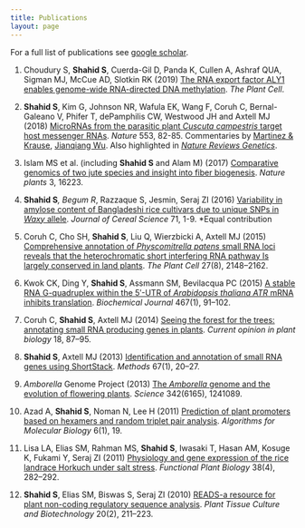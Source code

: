 ```yaml
---
title: Publications
layout: page
---
```

For a full list of publications see [google scholar](https://scholar.google.com/citations?user=lez4bcIAAAAJ&hl=en). 
1. Choudury S, __Shahid S__, Cuerda-Gil D, Panda K, Cullen A, Ashraf QUA, Sigman MJ, McCue AD, Slotkin RK (2019) [The RNA export factor ALY1 enables genome-wide RNA-directed DNA methylation](http://dx.doi.org/10.1105/tpc.18.00624). *The Plant Cell*. 

1. __Shahid S__, Kim G, Johnson NR, Wafula EK, Wang F, Coruh C, Bernal-Galeano V, Phifer T, dePamphilis CW, Westwood JH and Axtell MJ (2018) [MicroRNAs from the parasitic plant *Cuscuta* *campestris* target host messenger RNAs](http://dx.doi.org/10.1038/nature25027). *Nature* 553, 82-85. Commentaries by [Martinez & Krause](http://ncri.amegroups.com/article/view/4462), [Jianqiang Wu](https://www.sciencedirect.com/science/article/pii/S1674205218300546). Also highlighted in [*Nature Reviews Genetics*](https://www.nature.com/articles/nrg.2018.3).

1. Islam MS et al. (including __Shahid S__ and Alam M) (2017) [Comparative genomics of two jute species and insight into fiber biogenesis](http://dx.doi.org/10.1038/nplants.2016.223). *Nature plants* 3, 16223.

1. __Shahid S__*, Begum R*, Razzaque S, Jesmin, Seraj ZI (2016) [Variability in amylose content of Bangladeshi rice cultivars due to unique SNPs in *Waxy* allele](http://dx.doi.org/10.1016/j.jcs.2016.07.006). *Journal of Cereal Science* 71, 1-9. *Equal contribution

1. Coruh C, Cho SH, __Shahid S__, Liu Q, Wierzbicki A, Axtell MJ (2015) [Comprehensive annotation of *Physcomitrella patens* small RNA loci reveals that the heterochromatic short interfering RNA pathway Is largely conserved in land plants](http://dx.doi.org/10.1105/tpc.15.00228). *The Plant Cell* 27(8), 2148–2162.

1. Kwok CK, Ding Y, __Shahid S__, Assmann SM, Bevilacqua PC (2015) [A stable RNA G-quadruplex within the 5′-UTR of *Arabidopsis thaliana ATR* mRNA inhibits translation](http://dx.doi.org/10.1042/BJ20141063). *Biochemical Journal* 467(1), 91–102.

1. Coruh C, __Shahid S__, Axtell MJ (2014) [Seeing the forest for the trees: annotating small RNA producing genes in plants](https://dx.doi.org/10.1016/j.pbi.2014.02.008). *Current opinion in plant biology* 18, 87–95.

1. __Shahid S__, Axtell MJ (2013) [Identification and annotation of small RNA genes using ShortStack](http://dx.doi.org/10.1016/j.ymeth.2013.10.004). *Methods* 67(1), 20–27.

1. *Amborella* Genome Project (2013) [The *Amborella* genome and the evolution of flowering plants](http:dx.doi.org/10.1126/science.1241089). *Science* 342(6165), 1241089.

1. Azad A, __Shahid S__, Noman N, Lee H (2011) [Prediction of plant promoters based on hexamers and random triplet pair analysis](http://dx.doi.org/10.1186/1748-7188-6-19). *Algorithms for Molecular Biology* 6(1), 19.

1. Lisa LA, Elias SM, Rahman MS, __Shahid S__, Iwasaki T, Hasan AM, Kosuge K, Fukami Y, Seraj ZI (2011) [Physiology and gene expression of the rice landrace Horkuch under salt stress](http://dx.doi.org/10.1071/FP10198). *Functional Plant Biology* 38(4), 282–292.

1. __Shahid S__, Elias SM, Biswas S, Seraj ZI (2010) [READS-a resource for plant non-coding regulatory sequence analysis](http://dx.doi.org/10.3329/ptcb.v20i2.6916). *Plant Tissue Culture and Biotechnology* 20(2), 211–223.
